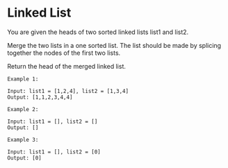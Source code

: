 # Linked List


You are given the heads of two sorted linked lists list1 and list2.

Merge the two lists in a one sorted list. The list should be made by splicing together the nodes of the first two lists.

Return the head of the merged linked list.

```
Example 1:

Input: list1 = [1,2,4], list2 = [1,3,4]
Output: [1,1,2,3,4,4]
```
```
Example 2:

Input: list1 = [], list2 = []
Output: []
```
```
Example 3:

Input: list1 = [], list2 = [0]
Output: [0]
```
